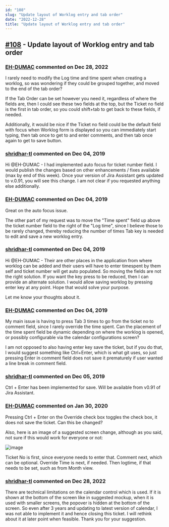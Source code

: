 ```yaml
---
id: "108"
slug: "Update layout of Worklog entry and tab order"
date: "2022-12-28"
title: "Update layout of Worklog entry and tab order"
---
```



## [#108](https://github.com/shridhar-tl/jira-assistant/issues/108) - Update layout of Worklog entry and tab order

### [EH-DUMAC](https://github.com/EH-DUMAC) commented on Dec 28, 2022

I rarely need to modify the Log time and time spent when creating a worklog, so was wondering if they could be grouped together, and moved to the end of the tab order?

If the Tab Order can be set however you need it, regardless of where the fields are, then I could see these two fields at the top, but the Ticket no field is the first in tab order, so you could shift+tab to get back to these fields, if needed.

Additionally, it would be nice if the Ticket no field could be the default field with focus when Worklog form is displayed so you can immediately start typing, then tab once to get to and enter comments, and then tab once again to get to save button.

### [shridhar-tl](https://github.com/shridhar-tl) commented on Dec 04, 2019

Hi @EH-DUMAC - I had implemented auto focus for ticket number field. I would publish the changes based on other enhancements / fixes available (max by end of this week). Once your version of Jira Assistant gets updated to v.0.91, you will see this change. I am not clear if you requested anything else additionally.

### [EH-DUMAC](https://github.com/EH-DUMAC) commented on Dec 04, 2019

Great on the auto focus issue.

The other part of my request was to move the "Time spent" field up above the ticket number field to the right of the "Log time", since I believe those to be rarely changed, thereby reducing the number of times Tab key is needed to edit and save a new worklog entry.

### [shridhar-tl](https://github.com/shridhar-tl) commented on Dec 04, 2019

Hi @EH-DUMAC - Their are other places in the application from where worklog can be added and their users will have to enter timespent by them self and ticket number will get auto populated. So moving the fields are not the right solution. If you want the key press to be reduced, then I can provide an alternate solution. I would allow saving worklog by pressing enter key at any point. Hope that would solve your purpose.

Let me know your thoughts about it.

### [EH-DUMAC](https://github.com/EH-DUMAC) commented on Dec 04, 2019

My main issue is having to press Tab 3 times to go from the ticket no to comment field, since I rarely override the time spent.  Can the placement of the time spent field be dynamic depending on where the worklog is opened, or possibly configurable via the calendar configurations screen?

I am not opposed to also having enter key save the ticket, but if you do that, I would suggest something like Ctrl+Enter, which is what git uses, so just pressing Enter in comment field does not save it prematurely if user wanted a line break in comment field.  

### [shridhar-tl](https://github.com/shridhar-tl) commented on Dec 05, 2019

Ctrl + Enter has been implemented for save. Will be available from v0.91 of Jira Assistant.

### [EH-DUMAC](https://github.com/EH-DUMAC) commented on Jan 30, 2020

Pressing Ctrl + Enter on the Override check box toggles the check box, it does not save the ticket.  Can this be changed?

Also, here is an image of a suggested screen change, although as you said, not sure if this would work for everyone or not:

![image](https://user-images.githubusercontent.com/56832118/73498728-b08c8f80-4383-11ea-85b2-df7540d69a67.png)

Ticket No is first, since everyone needs to enter that.
Comment next, which can be optional.
Override Time is next, if needed.
Then logtime, if that needs to be set, such as from Month view.

### [shridhar-tl](https://github.com/shridhar-tl) commented on Dec 28, 2022

There are technical limitations on the calendar control which is used. If it is shown at the bottom of the screen like in suggested mockup, when it is used with smaller screens, the popover is hidden at the bottom of the screen. So even after 3 years and updating to latest version of calendar, I was not able to implement it and hence closing this ticket. I will rethink about it at later point when feasible. Thank you for your suggestion.
